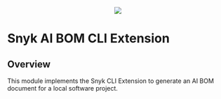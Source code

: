 <p align="center">
  <img src="https://snyk.io/style/asset/logo/snyk-print.svg" />
</p>

# Snyk AI BOM CLI Extension

## Overview

This module implements the Snyk CLI Extension to generate an AI BOM document for a local software project.
